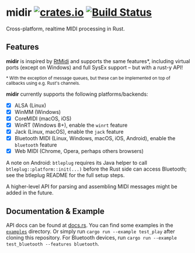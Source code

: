 # midir [![crates.io](https://img.shields.io/crates/v/midir.svg)](https://crates.io/crates/midir) [![Build Status](https://dev.azure.com/Boddlnagg/midir/_apis/build/status/Boddlnagg.midir?branchName=master)](https://dev.azure.com/Boddlnagg/midir/_build/latest?definitionId=1)

Cross-platform, realtime MIDI processing in Rust.

## Features
**midir** is inspired by [RtMidi](https://github.com/thestk/rtmidi) and supports the same features*, including virtual ports (except on Windows) and full SysEx support – but with a rust-y API!

<sup>* With the exception of message queues, but these can be implemented on top of callbacks using e.g. Rust's channels.</sup>

**midir** currently supports the following platforms/backends: 
- [x] ALSA (Linux)
- [x] WinMM (Windows)
- [x] CoreMIDI (macOS, iOS)
- [x] WinRT (Windows 8+), enable the `winrt` feature
- [x] Jack (Linux, macOS), enable the `jack` feature
- [x] Bluetooth MIDI (Linux, Windows, macOS, iOS, Android), enable the `bluetooth` feature
- [x] Web MIDI (Chrome, Opera, perhaps others browsers)

A note on Android: `btleplug` requires its Java helper to call `btleplug::platform::init(...)` before the Rust side can access Bluetooth; see the btleplug README for the full setup steps.

A higher-level API for parsing and assembling MIDI messages might be added in the future.

## Documentation & Example
API docs can be found at [docs.rs](https://docs.rs/crate/midir/). You can find some examples in the [`examples`](examples/) directory. Or simply run `cargo run --example test_play` after cloning this repository. For Bluetooth devices, run `cargo run --example test_bluetooth --features bluetooth`.
